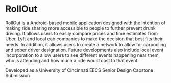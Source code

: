 # RollOut

RollOut is a Android-based mobile application designed with the intention of making ride sharing more accessible to people to further prevent drunk driving. 
It allows users to easily compare prices and time estimates from Uber, Lyft and local cab companies to make the decision that best fits their needs. 
In addition, it allows users to create a network to allow for carpooling and sober driver designation. 
Future developments also include local event incorporation to allow users to see different events happening near them, who is attending and how much a ride would cost to that event.

Developed as a University of Cincinnati EECS Senior Design Capstone Submission 
